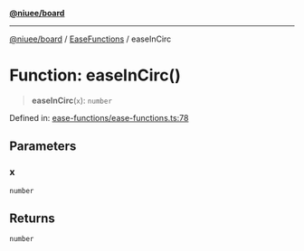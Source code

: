 [**@niuee/board**](../../../README.md)

***

[@niuee/board](../../../globals.md) / [EaseFunctions](../README.md) / easeInCirc

# Function: easeInCirc()

> **easeInCirc**(`x`): `number`

Defined in: [ease-functions/ease-functions.ts:78](https://github.com/niuee/board/blob/d74620e4e63da3004adfc7105b7f1136fce9577c/src/ease-functions/ease-functions.ts#L78)

## Parameters

### x

`number`

## Returns

`number`
